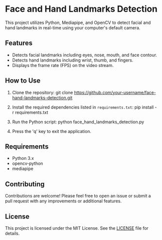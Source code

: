 # Face and Hand Landmarks Detection

This project utilizes Python, Mediapipe, and OpenCV to detect facial and hand landmarks in real-time using your computer's default camera.

## Features
- Detects facial landmarks including eyes, nose, mouth, and face contour.
- Detects hand landmarks including wrist, thumb, and fingers.
- Displays the frame rate (FPS) on the video stream.

## How to Use
1. Clone the repository:
git clone https://github.com/your-username/face-hand-landmarks-detection.git


2. Install the required dependencies listed in `requirements.txt`:
pip install -r requirements.txt


3. Run the Python script:
python face_hand_landmarks_detection.py


4. Press the 'q' key to exit the application.

## Requirements
- Python 3.x
- opencv-python
- mediapipe

## Contributing
Contributions are welcome! Please feel free to open an issue or submit a pull request with any improvements or additional features.

## License
This project is licensed under the MIT License. See the [LICENSE](LICENSE) file for details.
